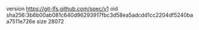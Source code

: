 version https://git-lfs.github.com/spec/v1
oid sha256:3b6b00ab081c640d96293917fbc3d58ea5adcdd1cc2204df5240baa7511e726e
size 28072
